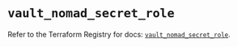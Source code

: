 # `vault_nomad_secret_role`

Refer to the Terraform Registry for docs: [`vault_nomad_secret_role`](https://registry.terraform.io/providers/hashicorp/vault/5.0.0/docs/resources/nomad_secret_role).
